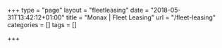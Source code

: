 +++
type = "page"
layout = "fleetleasing"
date = "2018-05-31T13:42:12+01:00"
title = "Monax | Fleet Leasing"
url = "/fleet-leasing"
categories = []
tags = []

+++
